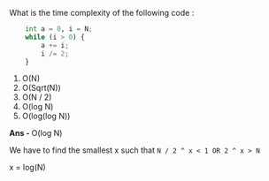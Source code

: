 What is the time complexity of the following code :

```python
    int a = 0, i = N;
    while (i > 0) {
        a += i;
        i /= 2;
    }
```

1. O(N)
1. O(Sqrt(N))
1. O(N / 2)
1. O(log N)
1. O(log(log N))

<b> Ans - </b> O(log N)

We have to find the smallest x such that `N / 2 ^ x < 1 OR 2 ^ x > N`

x = log(N)
